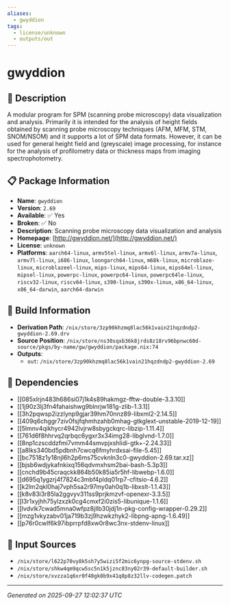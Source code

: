 ```yaml
---
aliases:
  - gwyddion
tags:
  - license/unknown
  - outputs/out
---
```


# gwyddion

## 📝 Description

A modular program for SPM (scanning probe microscopy) data
visualization and analysis. Primarily it is intended for the
analysis of height fields obtained by scanning probe microscopy
techniques (AFM, MFM, STM, SNOM/NSOM) and it supports a lot of
SPM data formats. However, it can be used for general height
field and (greyscale) image processing, for instance for the
analysis of profilometry data or thickness maps from imaging
spectrophotometry.


## 📋 Package Information

- **Name**: `gwyddion`
- **Version**: `2.69`
- **Available**: ✅ Yes
- **Broken**: ✅ No
- **Description**: Scanning probe microscopy data visualization and analysis
- **Homepage**: [http://gwyddion.net/](http://gwyddion.net/)
- **License**: `unknown`
- **Platforms**: `aarch64-linux`, `armv5tel-linux`, `armv6l-linux`, `armv7a-linux`, `armv7l-linux`, `i686-linux`, `loongarch64-linux`, `m68k-linux`, `microblaze-linux`, `microblazeel-linux`, `mips-linux`, `mips64-linux`, `mips64el-linux`, `mipsel-linux`, `powerpc-linux`, `powerpc64-linux`, `powerpc64le-linux`, `riscv32-linux`, `riscv64-linux`, `s390-linux`, `s390x-linux`, `x86_64-linux`, `x86_64-darwin`, `aarch64-darwin`

## 🔧 Build Information

- **Derivation Path**: `/nix/store/3zp90khzmq8lac56k1vain21hqzdndp2-gwyddion-2.69.drv`
- **Source Position**: `/nix/store/ns30sqxb36k8jrds8z18rv96bpnwc60d-source/pkgs/by-name/gw/gwyddion/package.nix:74`
- **Outputs**:
  - `out`:  `/nix/store/3zp90khzmq8lac56k1vain21hqzdndp2-gwyddion-2.69`

## 🔗 Dependencies

- [[085xlrjn483h686si07j1k4s89hakmgz-fftw-double-3.3.10]]
- [[1j90z3lj3fn4fahaishwg9blnrjw181g-zlib-1.3.1]]
- [[3h2pqwsp2izzlynp9gjar39hm70nnz89-libxml2-2.14.5]]
- [[409q6chggr7ziv0fsjfqhmhzahb0mhag-gtkglext-unstable-2019-12-19]]
- [[5lmnv4qikhycr4942lvjrw8sbygckqrc-libzip-1.11.4]]
- [[761d6f8hhrvq2qrbqc6ygxr3x34img28-libglvnd-1.7.0]]
- [[8np1czscddzfmi7vmm44smvpjxshlidi-gtk+-2.24.33]]
- [[a8lks340bd5pdbnh7cwcq6fmyhrdxsai-file-5.45]]
- [[bc7518z1y18njl6h2p6ms75cvknln3c0-gwyddion-2.69.tar.xz]]
- [[bjsb6wdjykafnkixq156qdvmxhsm2bai-bash-5.3p3]]
- [[cnchd9b45craqckk864b50k85ia5r5hf-libwebp-1.6.0]]
- [[d695q1ygzrj4f7824c3mbf4pldq01rp7-cfitsio-4.6.2]]
- [[k2lm2qkl0haj7vph5sa2r97my0ah0q1b-libxslt-1.1.43]]
- [[k8v83i3r85la2ggvyv311ss9prjkmzvf-openexr-3.3.5]]
- [[l3r1xyjhh75ylzxzk0cg4cmxf2i0zis5-libunique-1.1.6]]
- [[lvdvlk7cwad5mna0wfpz8jllb30jdj1n-pkg-config-wrapper-0.29.2]]
- [[mzg1vkyzabv01ja719b3zj9hzwkzhyk2-libpng-apng-1.6.49]]
- [[p76r0cwlf6k97ibprrpfd8xw0r8wc3nx-stdenv-linux]]

## 📁 Input Sources

- `/nix/store/l622p70vy8k5sh7y5wizi5f2mic6ynpg-source-stdenv.sh`
- `/nix/store/shkw4qm9qcw5sc5n1k5jznc83ny02r39-default-builder.sh`
- `/nix/store/xvzza1q6xr0f48gk8b9x41q8p8z32llv-codegen.patch`

---
*Generated on 2025-09-27 12:02:37 UTC*
